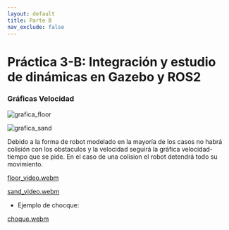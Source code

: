 ```yaml
---
layout: default
title: Parte B
nav_exclude: false
---
```


# Práctica 3-B: Integración y estudio de dinámicas en Gazebo y ROS2

### Gráficas Velocidad

![grafica_floor]()


![grafica_sand]()

Debido a la forma de robot modelado en la mayoría de los casos no habrá colisión con los obstaculos y la velocidad seguirá la gráfica velocidad-tiempo que se pide. En el caso de una colision el robot detendrá todo su movimiento.

[floor_video.webm](https://github.com/iperal2021/blog_p3_msr/assets/113594702/ae302602-c657-445c-a63b-ab655b2eabfa)


[sand_video.webm](https://github.com/iperal2021/blog_p3_msr/assets/113594702/efa89f11-5fb5-4177-91c2-0a974c52890c)

* Ejemplo de chocque:

[choque.webm](https://github.com/iperal2021/blog_p3_msr/assets/113594702/123d0f1c-b3a9-4951-8a1a-7ce4570ffd17)
